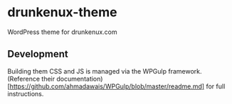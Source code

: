 # drunkenux-theme
WordPress theme for drunkenux.com

## Development
Building them CSS and JS is managed via the WPGulp framework. (Reference their documentation)[https://github.com/ahmadawais/WPGulp/blob/master/readme.md] for full instructions.